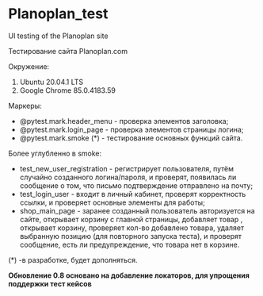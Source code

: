 # Planoplan_test
UI testing of the Planoplan site

Тестирование сайта Planoplan.com

Окружение: 
1. Ubuntu 20.04.1 LTS
2. Google Chrome 85.0.4183.59

Маркеры:
* @pytest.mark.header_menu - проверка элементов заголовка;
* @pytest.mark.login_page - проверка элементов страницы логина;
* @pytest.mark.smoke (*) - тестирование основных функций сайта.

Более углубленно в smoke:
* test_new_user_registration - регистрирует пользователя, путём случайно созданного логина/пароля, и проверят, появилась ли сообщение о том, что письмо подтверждение отправлено на почту;
* test_login_user - входит в личный кабинет, проверят корректность ссылки, и проверяет основные элементы для работы;
* shop_main_page - заранее созданный пользователь авторизуется на сайте, открывает корзину с главной страницы, добавляет товар , открывает корзину, проверяет кол-во добавлено товара, удаляет выбранную позицию (для повторного запуска теста), и проверят сообщение, есть ли предупреждение, что товара нет в корзине.

(*) -в разработке, будет дополняться.

**Обновление 0.8 основано на добавление локаторов, для упрощения поддержки тест кейсов**


